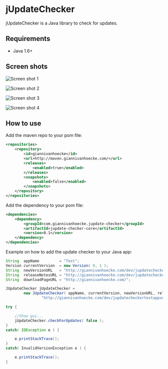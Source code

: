 jUpdateChecker
==============

jUpdateChecker is a Java library to check for updates.

Requirements
------------

* Java 1.6+

Screen shots
------------

![Screen shot 1](https://raw.github.com/giannivh/jUpdateChecker/master/ScreenShot1.png "Screen shot 1")

![Screen shot 2](https://raw.github.com/giannivh/jUpdateChecker/master/ScreenShot2.png "Screen shot 2")

![Screen shot 3](https://raw.github.com/giannivh/jUpdateChecker/master/ScreenShot3.png "Screen shot 3")

![Screen shot 4](https://raw.github.com/giannivh/jUpdateChecker/master/ScreenShot4.png "Screen shot 4")

How to use
----------

Add the maven repo to your pom file:

```xml
<repositories>
    <repository>
        <id>giannivanhoecke</id>
        <url>http://maven.giannivanhoecke.com/</url>
        <releases>
            <enabled>true</enabled>
        </releases>
        <snapshots>
            <enabled>false</enabled>
        </snapshots>
    </repository>
</repositories>
```

Add the dependency to your pom file:
```xml
<dependencies>
    <dependency>
        <groupId>com.giannivanhoecke.jupdate-checker</groupId>
        <artifactId>jupdate-checker-core</artifactId>
        <version>0.1</version>
    </dependency>
</dependencies>
```

Example on how to add the update checker to your Java app:
```java
String  appName         = "Test";
Version currentVersion  = new Version( 0, 1 );
String  newVersionURL   = "http://giannivanhoecke.com/dev/jupdatecheckertestappversion.txt";
String  releaseNotesURL = "http://giannivanhoecke.com/dev/jupdatecheckertestappversionrn.html";
String  downloadPageURL = "http://giannivanhoecke.com/";

JUpdateChecker jUpdateChecker =
        new JUpdateChecker( appName, currentVersion, newVersionURL, releaseNotesURL, downloadPageURL, null,
                "http://giannivanhoecke.com/dev/jupdatecheckertestappversionfile.txt" );

try {

    //Show gui...
    jUpdateChecker.checkForUpdates( false );
}
catch( IOException e ) {

    e.printStackTrace();
}
catch( InvalidVersionException e ) {

    e.printStackTrace();
}
```